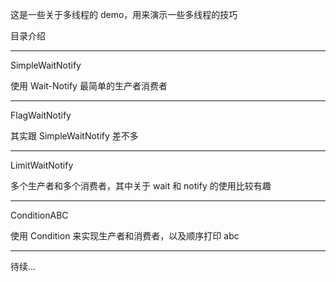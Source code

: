 这是一些关于多线程的 demo，用来演示一些多线程的技巧

目录介绍

---
SimpleWaitNotify 

使用 Wait-Notify 最简单的生产者消费者

---
FlagWaitNotify

其实跟 SimpleWaitNotify 差不多

---
LimitWaitNotify

多个生产者和多个消费者，其中关于 wait 和 notify 的使用比较有趣

---
ConditionABC

使用 Condition 来实现生产者和消费者，以及顺序打印 abc

---

待续...